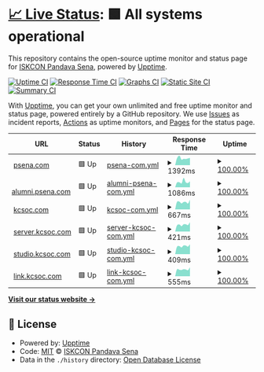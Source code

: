 # [📈 Live Status](https://uptime.psena.com): <!--live status--> **🟩 All systems operational**

This repository contains the open-source uptime monitor and status page for [ISKCON Pandava Sena](https://uptime.psena.com), powered by [Upptime](https://github.com/upptime/upptime).

[![Uptime CI](https://github.com/koj-co/upptime/workflows/Uptime%20CI/badge.svg)](https://github.com/koj-co/upptime/actions?query=workflow%3A%22Uptime+CI%22)
[![Response Time CI](https://github.com/koj-co/upptime/workflows/Response%20Time%20CI/badge.svg)](https://github.com/koj-co/upptime/actions?query=workflow%3A%22Response+Time+CI%22)
[![Graphs CI](https://github.com/koj-co/upptime/workflows/Graphs%20CI/badge.svg)](https://github.com/koj-co/upptime/actions?query=workflow%3A%22Graphs+CI%22)
[![Static Site CI](https://github.com/koj-co/upptime/workflows/Static%20Site%20CI/badge.svg)](https://github.com/koj-co/upptime/actions?query=workflow%3A%22Static+Site+CI%22)
[![Summary CI](https://github.com/koj-co/upptime/workflows/Summary%20CI/badge.svg)](https://github.com/koj-co/upptime/actions?query=workflow%3A%22Summary+CI%22)

With [Upptime](https://upptime.js.org), you can get your own unlimited and free uptime monitor and status page, powered entirely by a GitHub repository. We use [Issues](https://github.com/iskconpandavasena/uptime/issues) as incident reports, [Actions](https://github.com/iskconpandavasena/uptime/actions) as uptime monitors, and [Pages](https://uptime.psena.com) for the status page.

<!--start: status pages-->
<!-- This summary is generated by Upptime (https://github.com/upptime/upptime) -->
<!-- Do not edit this manually, your changes will be overwritten -->
<!-- prettier-ignore -->
| URL | Status | History | Response Time | Uptime |
| --- | ------ | ------- | ------------- | ------ |
| <img alt="" src="https://favicons.githubusercontent.com/psena.com" height="13"> [psena.com](https://psena.com) | 🟩 Up | [psena-com.yml](https://github.com/iskconpandavasena/uptime/commits/HEAD/history/psena-com.yml) | <details><summary><img alt="Response time graph" src="./graphs/psena-com/response-time-week.png" height="20"> 1392ms</summary><br><a href="https://uptime.psena.com/history/psena-com"><img alt="Response time 1578" src="https://img.shields.io/endpoint?url=https%3A%2F%2Fraw.githubusercontent.com%2Fiskconpandavasena%2Fuptime%2FHEAD%2Fapi%2Fpsena-com%2Fresponse-time.json"></a><br><a href="https://uptime.psena.com/history/psena-com"><img alt="24-hour response time 1461" src="https://img.shields.io/endpoint?url=https%3A%2F%2Fraw.githubusercontent.com%2Fiskconpandavasena%2Fuptime%2FHEAD%2Fapi%2Fpsena-com%2Fresponse-time-day.json"></a><br><a href="https://uptime.psena.com/history/psena-com"><img alt="7-day response time 1392" src="https://img.shields.io/endpoint?url=https%3A%2F%2Fraw.githubusercontent.com%2Fiskconpandavasena%2Fuptime%2FHEAD%2Fapi%2Fpsena-com%2Fresponse-time-week.json"></a><br><a href="https://uptime.psena.com/history/psena-com"><img alt="30-day response time 1371" src="https://img.shields.io/endpoint?url=https%3A%2F%2Fraw.githubusercontent.com%2Fiskconpandavasena%2Fuptime%2FHEAD%2Fapi%2Fpsena-com%2Fresponse-time-month.json"></a><br><a href="https://uptime.psena.com/history/psena-com"><img alt="1-year response time 1559" src="https://img.shields.io/endpoint?url=https%3A%2F%2Fraw.githubusercontent.com%2Fiskconpandavasena%2Fuptime%2FHEAD%2Fapi%2Fpsena-com%2Fresponse-time-year.json"></a></details> | <details><summary><a href="https://uptime.psena.com/history/psena-com">100.00%</a></summary><a href="https://uptime.psena.com/history/psena-com"><img alt="All-time uptime 99.96%" src="https://img.shields.io/endpoint?url=https%3A%2F%2Fraw.githubusercontent.com%2Fiskconpandavasena%2Fuptime%2FHEAD%2Fapi%2Fpsena-com%2Fuptime.json"></a><br><a href="https://uptime.psena.com/history/psena-com"><img alt="24-hour uptime 100.00%" src="https://img.shields.io/endpoint?url=https%3A%2F%2Fraw.githubusercontent.com%2Fiskconpandavasena%2Fuptime%2FHEAD%2Fapi%2Fpsena-com%2Fuptime-day.json"></a><br><a href="https://uptime.psena.com/history/psena-com"><img alt="7-day uptime 100.00%" src="https://img.shields.io/endpoint?url=https%3A%2F%2Fraw.githubusercontent.com%2Fiskconpandavasena%2Fuptime%2FHEAD%2Fapi%2Fpsena-com%2Fuptime-week.json"></a><br><a href="https://uptime.psena.com/history/psena-com"><img alt="30-day uptime 100.00%" src="https://img.shields.io/endpoint?url=https%3A%2F%2Fraw.githubusercontent.com%2Fiskconpandavasena%2Fuptime%2FHEAD%2Fapi%2Fpsena-com%2Fuptime-month.json"></a><br><a href="https://uptime.psena.com/history/psena-com"><img alt="1-year uptime 99.94%" src="https://img.shields.io/endpoint?url=https%3A%2F%2Fraw.githubusercontent.com%2Fiskconpandavasena%2Fuptime%2FHEAD%2Fapi%2Fpsena-com%2Fuptime-year.json"></a></details>
| <img alt="" src="https://favicons.githubusercontent.com/alumni.psena.com" height="13"> [alumni.psena.com](https://alumni.psena.com) | 🟩 Up | [alumni-psena-com.yml](https://github.com/iskconpandavasena/uptime/commits/HEAD/history/alumni-psena-com.yml) | <details><summary><img alt="Response time graph" src="./graphs/alumni-psena-com/response-time-week.png" height="20"> 1086ms</summary><br><a href="https://uptime.psena.com/history/alumni-psena-com"><img alt="Response time 893" src="https://img.shields.io/endpoint?url=https%3A%2F%2Fraw.githubusercontent.com%2Fiskconpandavasena%2Fuptime%2FHEAD%2Fapi%2Falumni-psena-com%2Fresponse-time.json"></a><br><a href="https://uptime.psena.com/history/alumni-psena-com"><img alt="24-hour response time 1188" src="https://img.shields.io/endpoint?url=https%3A%2F%2Fraw.githubusercontent.com%2Fiskconpandavasena%2Fuptime%2FHEAD%2Fapi%2Falumni-psena-com%2Fresponse-time-day.json"></a><br><a href="https://uptime.psena.com/history/alumni-psena-com"><img alt="7-day response time 1086" src="https://img.shields.io/endpoint?url=https%3A%2F%2Fraw.githubusercontent.com%2Fiskconpandavasena%2Fuptime%2FHEAD%2Fapi%2Falumni-psena-com%2Fresponse-time-week.json"></a><br><a href="https://uptime.psena.com/history/alumni-psena-com"><img alt="30-day response time 972" src="https://img.shields.io/endpoint?url=https%3A%2F%2Fraw.githubusercontent.com%2Fiskconpandavasena%2Fuptime%2FHEAD%2Fapi%2Falumni-psena-com%2Fresponse-time-month.json"></a><br><a href="https://uptime.psena.com/history/alumni-psena-com"><img alt="1-year response time 888" src="https://img.shields.io/endpoint?url=https%3A%2F%2Fraw.githubusercontent.com%2Fiskconpandavasena%2Fuptime%2FHEAD%2Fapi%2Falumni-psena-com%2Fresponse-time-year.json"></a></details> | <details><summary><a href="https://uptime.psena.com/history/alumni-psena-com">100.00%</a></summary><a href="https://uptime.psena.com/history/alumni-psena-com"><img alt="All-time uptime 99.98%" src="https://img.shields.io/endpoint?url=https%3A%2F%2Fraw.githubusercontent.com%2Fiskconpandavasena%2Fuptime%2FHEAD%2Fapi%2Falumni-psena-com%2Fuptime.json"></a><br><a href="https://uptime.psena.com/history/alumni-psena-com"><img alt="24-hour uptime 100.00%" src="https://img.shields.io/endpoint?url=https%3A%2F%2Fraw.githubusercontent.com%2Fiskconpandavasena%2Fuptime%2FHEAD%2Fapi%2Falumni-psena-com%2Fuptime-day.json"></a><br><a href="https://uptime.psena.com/history/alumni-psena-com"><img alt="7-day uptime 100.00%" src="https://img.shields.io/endpoint?url=https%3A%2F%2Fraw.githubusercontent.com%2Fiskconpandavasena%2Fuptime%2FHEAD%2Fapi%2Falumni-psena-com%2Fuptime-week.json"></a><br><a href="https://uptime.psena.com/history/alumni-psena-com"><img alt="30-day uptime 100.00%" src="https://img.shields.io/endpoint?url=https%3A%2F%2Fraw.githubusercontent.com%2Fiskconpandavasena%2Fuptime%2FHEAD%2Fapi%2Falumni-psena-com%2Fuptime-month.json"></a><br><a href="https://uptime.psena.com/history/alumni-psena-com"><img alt="1-year uptime 99.98%" src="https://img.shields.io/endpoint?url=https%3A%2F%2Fraw.githubusercontent.com%2Fiskconpandavasena%2Fuptime%2FHEAD%2Fapi%2Falumni-psena-com%2Fuptime-year.json"></a></details>
| <img alt="" src="https://favicons.githubusercontent.com/kcsoc.com" height="13"> [kcsoc.com](https://kcsoc.com) | 🟩 Up | [kcsoc-com.yml](https://github.com/iskconpandavasena/uptime/commits/HEAD/history/kcsoc-com.yml) | <details><summary><img alt="Response time graph" src="./graphs/kcsoc-com/response-time-week.png" height="20"> 667ms</summary><br><a href="https://uptime.psena.com/history/kcsoc-com"><img alt="Response time 715" src="https://img.shields.io/endpoint?url=https%3A%2F%2Fraw.githubusercontent.com%2Fiskconpandavasena%2Fuptime%2FHEAD%2Fapi%2Fkcsoc-com%2Fresponse-time.json"></a><br><a href="https://uptime.psena.com/history/kcsoc-com"><img alt="24-hour response time 862" src="https://img.shields.io/endpoint?url=https%3A%2F%2Fraw.githubusercontent.com%2Fiskconpandavasena%2Fuptime%2FHEAD%2Fapi%2Fkcsoc-com%2Fresponse-time-day.json"></a><br><a href="https://uptime.psena.com/history/kcsoc-com"><img alt="7-day response time 667" src="https://img.shields.io/endpoint?url=https%3A%2F%2Fraw.githubusercontent.com%2Fiskconpandavasena%2Fuptime%2FHEAD%2Fapi%2Fkcsoc-com%2Fresponse-time-week.json"></a><br><a href="https://uptime.psena.com/history/kcsoc-com"><img alt="30-day response time 680" src="https://img.shields.io/endpoint?url=https%3A%2F%2Fraw.githubusercontent.com%2Fiskconpandavasena%2Fuptime%2FHEAD%2Fapi%2Fkcsoc-com%2Fresponse-time-month.json"></a><br><a href="https://uptime.psena.com/history/kcsoc-com"><img alt="1-year response time 717" src="https://img.shields.io/endpoint?url=https%3A%2F%2Fraw.githubusercontent.com%2Fiskconpandavasena%2Fuptime%2FHEAD%2Fapi%2Fkcsoc-com%2Fresponse-time-year.json"></a></details> | <details><summary><a href="https://uptime.psena.com/history/kcsoc-com">100.00%</a></summary><a href="https://uptime.psena.com/history/kcsoc-com"><img alt="All-time uptime 99.98%" src="https://img.shields.io/endpoint?url=https%3A%2F%2Fraw.githubusercontent.com%2Fiskconpandavasena%2Fuptime%2FHEAD%2Fapi%2Fkcsoc-com%2Fuptime.json"></a><br><a href="https://uptime.psena.com/history/kcsoc-com"><img alt="24-hour uptime 100.00%" src="https://img.shields.io/endpoint?url=https%3A%2F%2Fraw.githubusercontent.com%2Fiskconpandavasena%2Fuptime%2FHEAD%2Fapi%2Fkcsoc-com%2Fuptime-day.json"></a><br><a href="https://uptime.psena.com/history/kcsoc-com"><img alt="7-day uptime 100.00%" src="https://img.shields.io/endpoint?url=https%3A%2F%2Fraw.githubusercontent.com%2Fiskconpandavasena%2Fuptime%2FHEAD%2Fapi%2Fkcsoc-com%2Fuptime-week.json"></a><br><a href="https://uptime.psena.com/history/kcsoc-com"><img alt="30-day uptime 100.00%" src="https://img.shields.io/endpoint?url=https%3A%2F%2Fraw.githubusercontent.com%2Fiskconpandavasena%2Fuptime%2FHEAD%2Fapi%2Fkcsoc-com%2Fuptime-month.json"></a><br><a href="https://uptime.psena.com/history/kcsoc-com"><img alt="1-year uptime 99.98%" src="https://img.shields.io/endpoint?url=https%3A%2F%2Fraw.githubusercontent.com%2Fiskconpandavasena%2Fuptime%2FHEAD%2Fapi%2Fkcsoc-com%2Fuptime-year.json"></a></details>
| <img alt="" src="https://favicons.githubusercontent.com/server.kcsoc.com" height="13"> [server.kcsoc.com](https://server.kcsoc.com) | 🟩 Up | [server-kcsoc-com.yml](https://github.com/iskconpandavasena/uptime/commits/HEAD/history/server-kcsoc-com.yml) | <details><summary><img alt="Response time graph" src="./graphs/server-kcsoc-com/response-time-week.png" height="20"> 421ms</summary><br><a href="https://uptime.psena.com/history/server-kcsoc-com"><img alt="Response time 449" src="https://img.shields.io/endpoint?url=https%3A%2F%2Fraw.githubusercontent.com%2Fiskconpandavasena%2Fuptime%2FHEAD%2Fapi%2Fserver-kcsoc-com%2Fresponse-time.json"></a><br><a href="https://uptime.psena.com/history/server-kcsoc-com"><img alt="24-hour response time 560" src="https://img.shields.io/endpoint?url=https%3A%2F%2Fraw.githubusercontent.com%2Fiskconpandavasena%2Fuptime%2FHEAD%2Fapi%2Fserver-kcsoc-com%2Fresponse-time-day.json"></a><br><a href="https://uptime.psena.com/history/server-kcsoc-com"><img alt="7-day response time 421" src="https://img.shields.io/endpoint?url=https%3A%2F%2Fraw.githubusercontent.com%2Fiskconpandavasena%2Fuptime%2FHEAD%2Fapi%2Fserver-kcsoc-com%2Fresponse-time-week.json"></a><br><a href="https://uptime.psena.com/history/server-kcsoc-com"><img alt="30-day response time 418" src="https://img.shields.io/endpoint?url=https%3A%2F%2Fraw.githubusercontent.com%2Fiskconpandavasena%2Fuptime%2FHEAD%2Fapi%2Fserver-kcsoc-com%2Fresponse-time-month.json"></a><br><a href="https://uptime.psena.com/history/server-kcsoc-com"><img alt="1-year response time 445" src="https://img.shields.io/endpoint?url=https%3A%2F%2Fraw.githubusercontent.com%2Fiskconpandavasena%2Fuptime%2FHEAD%2Fapi%2Fserver-kcsoc-com%2Fresponse-time-year.json"></a></details> | <details><summary><a href="https://uptime.psena.com/history/server-kcsoc-com">100.00%</a></summary><a href="https://uptime.psena.com/history/server-kcsoc-com"><img alt="All-time uptime 99.99%" src="https://img.shields.io/endpoint?url=https%3A%2F%2Fraw.githubusercontent.com%2Fiskconpandavasena%2Fuptime%2FHEAD%2Fapi%2Fserver-kcsoc-com%2Fuptime.json"></a><br><a href="https://uptime.psena.com/history/server-kcsoc-com"><img alt="24-hour uptime 100.00%" src="https://img.shields.io/endpoint?url=https%3A%2F%2Fraw.githubusercontent.com%2Fiskconpandavasena%2Fuptime%2FHEAD%2Fapi%2Fserver-kcsoc-com%2Fuptime-day.json"></a><br><a href="https://uptime.psena.com/history/server-kcsoc-com"><img alt="7-day uptime 100.00%" src="https://img.shields.io/endpoint?url=https%3A%2F%2Fraw.githubusercontent.com%2Fiskconpandavasena%2Fuptime%2FHEAD%2Fapi%2Fserver-kcsoc-com%2Fuptime-week.json"></a><br><a href="https://uptime.psena.com/history/server-kcsoc-com"><img alt="30-day uptime 100.00%" src="https://img.shields.io/endpoint?url=https%3A%2F%2Fraw.githubusercontent.com%2Fiskconpandavasena%2Fuptime%2FHEAD%2Fapi%2Fserver-kcsoc-com%2Fuptime-month.json"></a><br><a href="https://uptime.psena.com/history/server-kcsoc-com"><img alt="1-year uptime 99.98%" src="https://img.shields.io/endpoint?url=https%3A%2F%2Fraw.githubusercontent.com%2Fiskconpandavasena%2Fuptime%2FHEAD%2Fapi%2Fserver-kcsoc-com%2Fuptime-year.json"></a></details>
| <img alt="" src="https://favicons.githubusercontent.com/studio.kcsoc.com" height="13"> [studio.kcsoc.com](https://studio.kcsoc.com) | 🟩 Up | [studio-kcsoc-com.yml](https://github.com/iskconpandavasena/uptime/commits/HEAD/history/studio-kcsoc-com.yml) | <details><summary><img alt="Response time graph" src="./graphs/studio-kcsoc-com/response-time-week.png" height="20"> 409ms</summary><br><a href="https://uptime.psena.com/history/studio-kcsoc-com"><img alt="Response time 447" src="https://img.shields.io/endpoint?url=https%3A%2F%2Fraw.githubusercontent.com%2Fiskconpandavasena%2Fuptime%2FHEAD%2Fapi%2Fstudio-kcsoc-com%2Fresponse-time.json"></a><br><a href="https://uptime.psena.com/history/studio-kcsoc-com"><img alt="24-hour response time 493" src="https://img.shields.io/endpoint?url=https%3A%2F%2Fraw.githubusercontent.com%2Fiskconpandavasena%2Fuptime%2FHEAD%2Fapi%2Fstudio-kcsoc-com%2Fresponse-time-day.json"></a><br><a href="https://uptime.psena.com/history/studio-kcsoc-com"><img alt="7-day response time 409" src="https://img.shields.io/endpoint?url=https%3A%2F%2Fraw.githubusercontent.com%2Fiskconpandavasena%2Fuptime%2FHEAD%2Fapi%2Fstudio-kcsoc-com%2Fresponse-time-week.json"></a><br><a href="https://uptime.psena.com/history/studio-kcsoc-com"><img alt="30-day response time 424" src="https://img.shields.io/endpoint?url=https%3A%2F%2Fraw.githubusercontent.com%2Fiskconpandavasena%2Fuptime%2FHEAD%2Fapi%2Fstudio-kcsoc-com%2Fresponse-time-month.json"></a><br><a href="https://uptime.psena.com/history/studio-kcsoc-com"><img alt="1-year response time 448" src="https://img.shields.io/endpoint?url=https%3A%2F%2Fraw.githubusercontent.com%2Fiskconpandavasena%2Fuptime%2FHEAD%2Fapi%2Fstudio-kcsoc-com%2Fresponse-time-year.json"></a></details> | <details><summary><a href="https://uptime.psena.com/history/studio-kcsoc-com">100.00%</a></summary><a href="https://uptime.psena.com/history/studio-kcsoc-com"><img alt="All-time uptime 99.99%" src="https://img.shields.io/endpoint?url=https%3A%2F%2Fraw.githubusercontent.com%2Fiskconpandavasena%2Fuptime%2FHEAD%2Fapi%2Fstudio-kcsoc-com%2Fuptime.json"></a><br><a href="https://uptime.psena.com/history/studio-kcsoc-com"><img alt="24-hour uptime 100.00%" src="https://img.shields.io/endpoint?url=https%3A%2F%2Fraw.githubusercontent.com%2Fiskconpandavasena%2Fuptime%2FHEAD%2Fapi%2Fstudio-kcsoc-com%2Fuptime-day.json"></a><br><a href="https://uptime.psena.com/history/studio-kcsoc-com"><img alt="7-day uptime 100.00%" src="https://img.shields.io/endpoint?url=https%3A%2F%2Fraw.githubusercontent.com%2Fiskconpandavasena%2Fuptime%2FHEAD%2Fapi%2Fstudio-kcsoc-com%2Fuptime-week.json"></a><br><a href="https://uptime.psena.com/history/studio-kcsoc-com"><img alt="30-day uptime 100.00%" src="https://img.shields.io/endpoint?url=https%3A%2F%2Fraw.githubusercontent.com%2Fiskconpandavasena%2Fuptime%2FHEAD%2Fapi%2Fstudio-kcsoc-com%2Fuptime-month.json"></a><br><a href="https://uptime.psena.com/history/studio-kcsoc-com"><img alt="1-year uptime 99.98%" src="https://img.shields.io/endpoint?url=https%3A%2F%2Fraw.githubusercontent.com%2Fiskconpandavasena%2Fuptime%2FHEAD%2Fapi%2Fstudio-kcsoc-com%2Fuptime-year.json"></a></details>
| <img alt="" src="https://favicons.githubusercontent.com/link.kcsoc.com" height="13"> [link.kcsoc.com](https://link.kcsoc.com) | 🟩 Up | [link-kcsoc-com.yml](https://github.com/iskconpandavasena/uptime/commits/HEAD/history/link-kcsoc-com.yml) | <details><summary><img alt="Response time graph" src="./graphs/link-kcsoc-com/response-time-week.png" height="20"> 555ms</summary><br><a href="https://uptime.psena.com/history/link-kcsoc-com"><img alt="Response time 603" src="https://img.shields.io/endpoint?url=https%3A%2F%2Fraw.githubusercontent.com%2Fiskconpandavasena%2Fuptime%2FHEAD%2Fapi%2Flink-kcsoc-com%2Fresponse-time.json"></a><br><a href="https://uptime.psena.com/history/link-kcsoc-com"><img alt="24-hour response time 714" src="https://img.shields.io/endpoint?url=https%3A%2F%2Fraw.githubusercontent.com%2Fiskconpandavasena%2Fuptime%2FHEAD%2Fapi%2Flink-kcsoc-com%2Fresponse-time-day.json"></a><br><a href="https://uptime.psena.com/history/link-kcsoc-com"><img alt="7-day response time 555" src="https://img.shields.io/endpoint?url=https%3A%2F%2Fraw.githubusercontent.com%2Fiskconpandavasena%2Fuptime%2FHEAD%2Fapi%2Flink-kcsoc-com%2Fresponse-time-week.json"></a><br><a href="https://uptime.psena.com/history/link-kcsoc-com"><img alt="30-day response time 562" src="https://img.shields.io/endpoint?url=https%3A%2F%2Fraw.githubusercontent.com%2Fiskconpandavasena%2Fuptime%2FHEAD%2Fapi%2Flink-kcsoc-com%2Fresponse-time-month.json"></a><br><a href="https://uptime.psena.com/history/link-kcsoc-com"><img alt="1-year response time 603" src="https://img.shields.io/endpoint?url=https%3A%2F%2Fraw.githubusercontent.com%2Fiskconpandavasena%2Fuptime%2FHEAD%2Fapi%2Flink-kcsoc-com%2Fresponse-time-year.json"></a></details> | <details><summary><a href="https://uptime.psena.com/history/link-kcsoc-com">100.00%</a></summary><a href="https://uptime.psena.com/history/link-kcsoc-com"><img alt="All-time uptime 99.98%" src="https://img.shields.io/endpoint?url=https%3A%2F%2Fraw.githubusercontent.com%2Fiskconpandavasena%2Fuptime%2FHEAD%2Fapi%2Flink-kcsoc-com%2Fuptime.json"></a><br><a href="https://uptime.psena.com/history/link-kcsoc-com"><img alt="24-hour uptime 100.00%" src="https://img.shields.io/endpoint?url=https%3A%2F%2Fraw.githubusercontent.com%2Fiskconpandavasena%2Fuptime%2FHEAD%2Fapi%2Flink-kcsoc-com%2Fuptime-day.json"></a><br><a href="https://uptime.psena.com/history/link-kcsoc-com"><img alt="7-day uptime 100.00%" src="https://img.shields.io/endpoint?url=https%3A%2F%2Fraw.githubusercontent.com%2Fiskconpandavasena%2Fuptime%2FHEAD%2Fapi%2Flink-kcsoc-com%2Fuptime-week.json"></a><br><a href="https://uptime.psena.com/history/link-kcsoc-com"><img alt="30-day uptime 100.00%" src="https://img.shields.io/endpoint?url=https%3A%2F%2Fraw.githubusercontent.com%2Fiskconpandavasena%2Fuptime%2FHEAD%2Fapi%2Flink-kcsoc-com%2Fuptime-month.json"></a><br><a href="https://uptime.psena.com/history/link-kcsoc-com"><img alt="1-year uptime 99.98%" src="https://img.shields.io/endpoint?url=https%3A%2F%2Fraw.githubusercontent.com%2Fiskconpandavasena%2Fuptime%2FHEAD%2Fapi%2Flink-kcsoc-com%2Fuptime-year.json"></a></details>

<!--end: status pages-->

[**Visit our status website →**](https://uptime.psena.com)

## 📄 License

- Powered by: [Upptime](https://github.com/upptime/upptime)
- Code: [MIT](./LICENSE) © [ISKCON Pandava Sena](https://uptime.psena.com)
- Data in the `./history` directory: [Open Database License](https://opendatacommons.org/licenses/odbl/1-0/)
